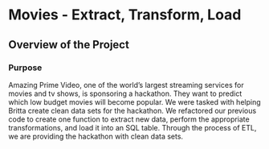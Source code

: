 # Movies - Extract, Transform, Load
## Overview of the Project
### Purpose
Amazing Prime Video, one of the world’s largest streaming services for movies and tv shows, is sponsoring a hackathon. They want to predict which low budget movies will become popular. We were tasked with helping Britta create clean data sets for the hackathon. We refactored our previous code to create one function to extract new data, perform the appropriate transformations, and load it into an SQL table. Through the process of ETL, we are providing the hackathon with clean data sets.
